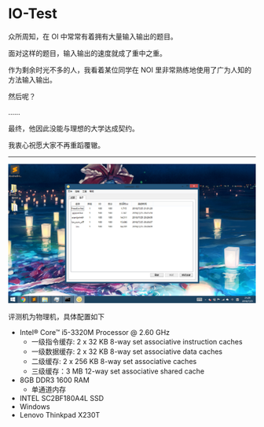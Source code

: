 # IO-Test
众所周知，在 OI 中常常有着拥有大量输入输出的题目。

面对这样的题目，输入输出的速度就成了重中之重。

作为剩余时光不多的人，我看着某位同学在 NOI 里非常熟练地使用了广为人知的方法输入输出。

然后呢？

……

最终，他因此没能与理想的大学达成契约。

我衷心祝愿大家不再重蹈覆辙。

* * *

![](result.png)

评测机为物理机，具体配置如下

* Intel® Core™ i5-3320M Processor @ 2.60 GHz
  * 一级指令缓存: 2 x 32 KB 8-way set associative instruction caches
  * 一级数据缓存: 2 x 32 KB 8-way set associative data caches
  * 二级缓存: 2 x 256 KB 8-way set associative caches
  * 三级缓存：3 MB 12-way set associative shared cache
* 8GB DDR3 1600 RAM
  * 单通道内存
* INTEL SC2BF180A4L SSD
* Windows
* Lenovo Thinkpad X230T
